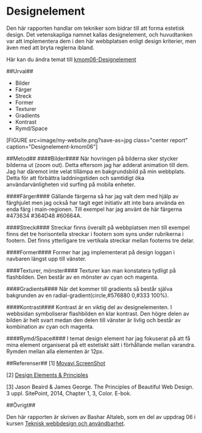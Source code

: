 ---
---
Designelement
=========================
Den här rapporten handlar om tekniker som bidrar till att forma estetisk design. Det vetenskapliga namnet kallas designelement, och huvudtanken var att implementera dem i den här webbplatsen enligt design kriterier, men även med att bryta reglerna ibland.

Här kan du ändra temat till [kmom06-Designelement](http://www.student.bth.se/~baaa19/dbwebb-kurser/design/me/redovisa/htdocs/rapport/designelement?style=kmom06-designelement)

##Urval##

* Bilder
* Färger
* Streck
* Former
* Texturer
* Gradients
* Kontrast
* Rymd/Space

[FIGURE src=image/my-website.png?save-as=jpg class="center report" caption="Designelement-kmom06"]

##Metod##
####Bilder####
När hovringen på bilderna sker stycker bilderna ut (zoom out). Detta eftersom jag har adderat animation till dem. Jag har däremot inte velat tillämpa en bakgrundsbild på min webbplats. Detta för att förbättra laddningstiden och samtidigt öka användarvänligheten vid surfing på mobila enheter.

####Färger####
Gällande färgerna så har jag valt dem med hjälp av färghjulet men jag också har tagit eget initiativ att inte bara använda en enda färg i main-regionen. Till exempel har jag använt de här färgerna <span class="background1">#473634</span> <span class="background2">#364D48</span>
<span class="background3">#60664A</span>.

####Streck####
Streckar finns överallt på webbplatsen men till exempel finns det tre horisontella streckar i footern som syns under rubrikerna i footern. Det finns ytterligare tre vertikala streckar mellan footerns tre delar.

####Former####
Former har jag implementerat på design loggan i navbaren längst upp till vänster.

####Texturer, mönster####
Texturer kan man konstatera tydligt på flashbilden. Den består av en mönster av cyan och magenta.

####Gradients####
När det kommer till gradients så består själva bakgrunden av en radial-gradient(circle,#576880 0,#333 100%).

####Kontrast####
Kontrast är en viktig del av designelementen. I webbsidan symboliserar flashbilden en klar kontrast. Den högre delen av bilden är helt svart medan den delen till vänster är livlig och består av kombination av cyan och magenta.

####Rymd/Space#### 
I temat design element har jag fokuserat på att få mina element organiserat på ett estetiskt sätt i förhållande mellan varandra. Rymden mellan alla elementen är 12px.

##Referenser##
[1] [Movavi ScreenShot](https://img.movavi.com/online-help/screenrecorder/9/taking_screenshots.htm#)

[2] [Design Elements & Principles](https://www.canva.com/learn/design-elements-principles/)

[3] Jason Beaird & James George. The Principles of Beautiful Web Design. 3 uppl. SitePoint, 2014, Chapter 1, 3, Color. E-bok.

##Övrigt##

Den här rapporten är skriven av Bashar Altaleb, som en del av uppdrag 06 i kursen [Teknisk webbdesign och användbarhet](https://dbwebb.se/kurser/design-v2).
